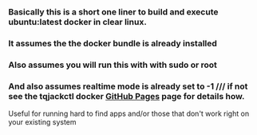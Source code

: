 ### Basically this is a short one liner to build and execute ubuntu:latest docker in clear linux.

### It assumes the the docker bundle is already installed

### Also assumes you will run this with with sudo or root

### And also assumes realtime mode is already set to -1 /// if not see the tqjackctl docker [GitHub Pages](https://github.com/ablyss74/docker_stuff/blob/main/qjackctl%20docker%20container.md) page for details how.

Useful for running hard to find apps and/or those that don't work right on your existing system
